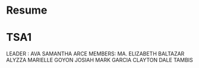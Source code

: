 # Resume
# TSA1

LEADER : AVA SAMANTHA ARCE
MEMBERS:
MA. ELIZABETH BALTAZAR
ALYZZA MARIELLE GOYON
JOSIAH MARK GARCIA
CLAYTON DALE TAMBIS
